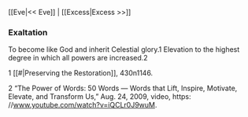[[Eve|<< Eve]]  |  [[Excess|Excess >>]]

### Exaltation
To become like God and inherit Celestial glory.1 Elevation to the highest degree in which all powers are increased.2



1
[[#|Preserving the Restoration]], 430n1146.


2 “The Power of Words: 50 Words — Words that Lift, Inspire, Motivate, Elevate, and Transform Us,” Aug. 24, 2009, video, https: //www.youtube.com/watch?v=iQCLr0J9wuM.